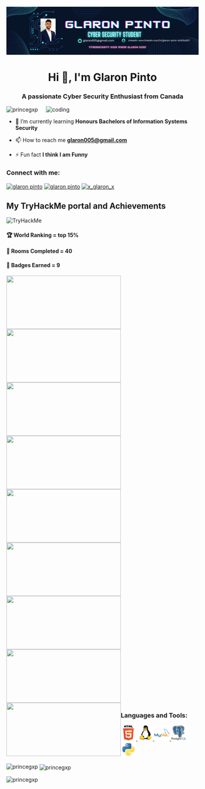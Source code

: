 ![logo](https://github.com/princegxp/princegxp/blob/main/githubprofile.png)
<h1 align="center">Hi 👋, I'm Glaron Pinto</h1>
<h3 align="center">A passionate Cyber Security Enthusiast from Canada</h3>
<img align="right" alt="coding" width="400" src="https://i.pinimg.com/originals/e4/26/70/e426702edf874b181aced1e2fa5c6cde.gif">

<p align="left"> <img src="https://komarev.com/ghpvc/?username=princegxp&label=Profile%20views&color=0e75b6&style=flat" alt="princegxp" /> </p>

- 🌱 I’m currently learning **Honours Bachelors of Information Systems Security**

- 📫 How to reach me **glaron005@gmail.com**

- ⚡ Fun fact **I think I am Funny**


<h3 align="left">Connect with me:</h3>
<p align="left">
<a href="https://linkedin.com/in/glaron pinto" target="blank"><img align="center" src="https://raw.githubusercontent.com/rahuldkjain/github-profile-readme-generator/master/src/images/icons/Social/linked-in-alt.svg" alt="glaron pinto" height="30" width="40" /></a>
<a href="https://fb.com/glaron pinto" target="blank"><img align="center" src="https://raw.githubusercontent.com/rahuldkjain/github-profile-readme-generator/master/src/images/icons/Social/facebook.svg" alt="glaron pinto" height="30" width="40" /></a>
<a href="https://instagram.com/x_glaron_x" target="blank"><img align="center" src="https://raw.githubusercontent.com/rahuldkjain/github-profile-readme-generator/master/src/images/icons/Social/instagram.svg" alt="x_glaron_x" height="30" width="40" /></a>
</p>

<h2> My TryHackMe portal and Achievements </h2>
<img src ="https://tryhackme-badges.s3.amazonaws.com/princegxp.png?9" alt="TryHackMe">
<h4> 🏆 World Ranking = top 15% </h4>
<h4> 🚪 Rooms Completed = 40 </h4>
<h4> 💎 Badges Earned = 9 </h4>
<img src = "https://assets.tryhackme.com/room-badges/de2b29b82d8eaa855039212df118033e.png" height="140" width="300" align="left">
<img src = "https://assets.tryhackme.com/room-badges/c1aeb9c4c9eadf1918754d1f791c0618.png"  height="140" width="300" align = "center">
<img src = "https://assets.tryhackme.com/room-badges/e0cf1916edb0514506813ca4a2ed4b69.png"  height="140" width="300" align = "left">
<img src = "https://assets.tryhackme.com/room-badges/51b4d9854244200091b8e19531eb3574.png" height ="140" width="300" align= "center">
<img src = "https://assets.tryhackme.com/room-badges/8885db9f1e48473c62e71ef63f85449c.png" height = "140" width="300" align= "left">
<img src = "https://assets.tryhackme.com/room-badges/c8a5d740b3522c3e21cdd41e5e60607f.png" height = "140" width="300" align = "center">
<img src = "https://assets.tryhackme.com/room-badges/8ef04c36c380babc62a69089ea8d0cdf.png" height = "140" width="300" align = "left">
<img src = "https://assets.tryhackme.com/room-badges/b004461d64c7097770557027fc605aa0.png" height = "140" width = "300" align ="center">
<img src = "https://assets.tryhackme.com/room-badges/788b7c60f9a4f0a493f781c4afe70f54.png" height = "140" width = "300" align = "left">


<h3 align="left">Languages and Tools:</h3>
<p align="left"> <a href="https://www.w3.org/html/" target="_blank" rel="noreferrer"> <img src="https://raw.githubusercontent.com/devicons/devicon/master/icons/html5/html5-original-wordmark.svg" alt="html5" width="40" height="40"/> </a> <a href="https://www.linux.org/" target="_blank" rel="noreferrer"> <img src="https://raw.githubusercontent.com/devicons/devicon/master/icons/linux/linux-original.svg" alt="linux" width="40" height="40"/> </a> <a href="https://www.mysql.com/" target="_blank" rel="noreferrer"> <img src="https://raw.githubusercontent.com/devicons/devicon/master/icons/mysql/mysql-original-wordmark.svg" alt="mysql" width="40" height="40"/> </a> <a href="https://www.postgresql.org" target="_blank" rel="noreferrer"> <img src="https://raw.githubusercontent.com/devicons/devicon/master/icons/postgresql/postgresql-original-wordmark.svg" alt="postgresql" width="40" height="40"/> </a> <a href="https://www.python.org" target="_blank" rel="noreferrer"> <img src="https://raw.githubusercontent.com/devicons/devicon/master/icons/python/python-original.svg" alt="python" width="40" height="40"/> </a> </p>

<p><img align="left" src="https://github-readme-stats.vercel.app/api/top-langs?username=princegxp&show_icons=true&locale=en&layout=compact" alt="princegxp" /></p>

<p>&nbsp;<img align="center" src="https://github-readme-stats.vercel.app/api?username=princegxp&show_icons=true&locale=en" alt="princegxp" /></p>

<p><img align="center" src="https://github-readme-streak-stats.herokuapp.com/?user=princegxp&" alt="princegxp" /></p>


